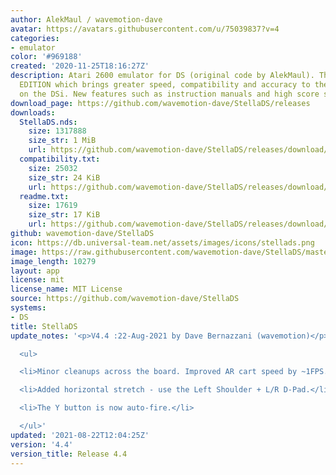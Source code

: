 ```yaml
---
author: AlekMaul / wavemotion-dave
avatar: https://avatars.githubusercontent.com/u/75039837?v=4
categories:
- emulator
color: '#969188'
created: '2020-11-25T18:16:27Z'
description: Atari 2600 emulator for DS (original code by AlekMaul). This is the PHOENIX
  EDITION which brings greater speed, compatibility and accuracy to the emulation
  on the DSi. New features such as instruction manuals and high score support included!
download_page: https://github.com/wavemotion-dave/StellaDS/releases
downloads:
  StellaDS.nds:
    size: 1317888
    size_str: 1 MiB
    url: https://github.com/wavemotion-dave/StellaDS/releases/download/4.4/StellaDS.nds
  compatibility.txt:
    size: 25032
    size_str: 24 KiB
    url: https://github.com/wavemotion-dave/StellaDS/releases/download/4.4/compatibility.txt
  readme.txt:
    size: 17619
    size_str: 17 KiB
    url: https://github.com/wavemotion-dave/StellaDS/releases/download/4.4/readme.txt
github: wavemotion-dave/StellaDS
icon: https://db.universal-team.net/assets/images/icons/stellads.png
image: https://raw.githubusercontent.com/wavemotion-dave/StellaDS/master/arm9/gfx/bgTop.png
image_length: 10279
layout: app
license: mit
license_name: MIT License
source: https://github.com/wavemotion-dave/StellaDS
systems:
- DS
title: StellaDS
update_notes: '<p>V4.4 :22-Aug-2021 by Dave Bernazzani (wavemotion)</p>

  <ul>

  <li>Minor cleanups across the board. Improved AR cart speed by ~1FPS.</li>

  <li>Added horizontal stretch - use the Left Shoulder + L/R D-Pad.</li>

  <li>The Y button is now auto-fire.</li>

  </ul>'
updated: '2021-08-22T12:04:25Z'
version: '4.4'
version_title: Release 4.4
---
```

